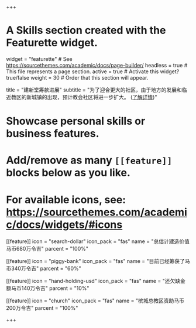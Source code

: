+++
# A Skills section created with the Featurette widget.
widget = "featurette"  # See https://sourcethemes.com/academic/docs/page-builder/
headless = true  # This file represents a page section.
active = true  # Activate this widget? true/false
weight = 30  # Order that this section will appear.

title = "建新堂筹款进展"
subtitle = "为了迎合更大的社区，由于地方的发展和临近教区的新城镇的出现，预计教会社区将进一步扩大。 ([了解详情](project/fundraising-for-new-church))"

# Showcase personal skills or business features.
#
# Add/remove as many `[[feature]]` blocks below as you like.
#
# For available icons, see: https://sourcethemes.com/academic/docs/widgets/#icons

[[feature]]
  icon = "search-dollar"
  icon_pack = "fas"
  name = "总估计建造价值马币680万令吉"
  parcent = "100%"

[[feature]]
  icon = "piggy-bank"
  icon_pack = "fas"
  name = "目前已经筹获了马币340万令吉"
  parcent = "60%"  

[[feature]]
  icon = "hand-holding-usd"
  icon_pack = "fas"
  name = "还欠缺金额马币140万令吉"
  parcent = "10%"

[[feature]]
  icon = "church"
  icon_pack = "fas"
  name = "槟城总教区资助马币200万令吉"
  parcent = "100%"

+++
